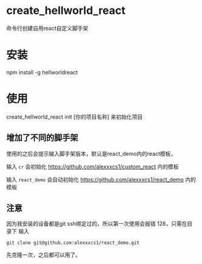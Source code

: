 # create_hellworld_react
命令行创建自用react自定义脚手架

# 安装

npm install -g hellworldreact

# 使用

create_hellworld_react init [你的项目名称] 来初始化项目

## 增加了不同的脚手架

使用的之后会提示输入脚手架版本，默认是react_demo内的react模板，

输入 `cr` 会初始化 https://github.com/alexxxcs1/custom_react 内的模板

输入 `react_demo` 会自动初始化 https://github.com/alexxxcs1/react_demo 内的模板


## 注意

因为我安装的设备都是git ssh绑定过的，所以第一次使用会报错 128，只需在目录下 输入

``
git clone git@github.com:alexxxcs1/react_demo.git
`` 

先克隆一次，之后都可以用了。
